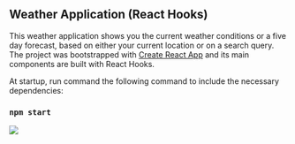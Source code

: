 ## Weather Application (React Hooks)

This weather application shows you the current weather conditions or a five day forecast, based on either your current location or on a search query. The project was bootstrapped with [Create React App](https://github.com/facebook/create-react-app) and its main components are built with React Hooks.


At startup, run command the following command to include the necessary dependencies:
### `npm start`

![](giffy.gif)
